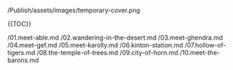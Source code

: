 /Publish/assets/images/temporary-cover.png

<!-- A map needs to go here! -->

{{TOC}}

/01.meet-able.md
/02.wandering-in-the-desert.md
/03.meet-ghendra.md
/04.meet-gef.md
/05.meet-karolly.md
/06.kinton-station.md
/07.hollow-of-tigers.md
/08.the-temple-of-trees.md
/09.city-of-horn.md
/10.meet-the-barons.md
